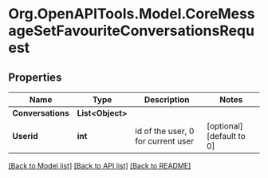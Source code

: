# Org.OpenAPITools.Model.CoreMessageSetFavouriteConversationsRequest

## Properties

Name | Type | Description | Notes
------------ | ------------- | ------------- | -------------
**Conversations** | **List&lt;Object&gt;** |  | 
**Userid** | **int** | id of the user, 0 for current user | [optional] [default to 0]

[[Back to Model list]](../README.md#documentation-for-models) [[Back to API list]](../README.md#documentation-for-api-endpoints) [[Back to README]](../README.md)

